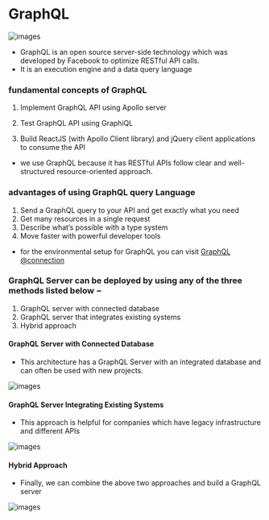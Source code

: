 # GraphQL

![images](https://miro.medium.com/max/1120/1*M6Tdvt02ts6MSvqk5qHibA.png)

- GraphQL is an open source server-side technology which was developed by Facebook to optimize RESTful API calls.
- It is an execution engine and a data query language

### fundamental concepts of GraphQL
1. Implement GraphQL API using Apollo server

2. Test GraphQL API using GraphiQL

3. Build ReactJS (with Apollo Client library) and jQuery client applications to consume the API

- we use GraphQL because it has RESTful APIs follow clear and well-structured resource-oriented approach.

### advantages of using GraphQL query Language
1. Send a GraphQL query to your API and get exactly what you need
2. Get many resources in a single request
3. Describe what’s possible with a type system
4. Move faster with powerful developer tools

- for  the environmental setup for GraphQL you can visit [GraphQL @connection](https://docs.amplify.aws/cli/graphql-transformer/connection)

### GraphQL Server can be deployed by using any of the three methods listed below −

1. GraphQL server with connected database
2. GraphQL server that integrates existing systems
3. Hybrid approach

#### GraphQL Server with Connected Database
- This architecture has a GraphQL Server with an integrated database and can often be used with new projects.

![images](https://cdn.netlify.com/ec285142a9a2373c8507849655fc0a6b03f88510/39b50/img/blog/graphql-post.png)




#### GraphQL Server Integrating Existing Systems
- This approach is helpful for companies which have legacy infrastructure and different APIs

![images](https://romankudryashov.com/blog/2020/02/how-to-graphql/images/architecture.png)



#### Hybrid Approach

- Finally, we can combine the above two approaches and build a GraphQL server

![images](https://www.tutorialandexample.com/wp-content/uploads/2020/10/image-1039.png)



